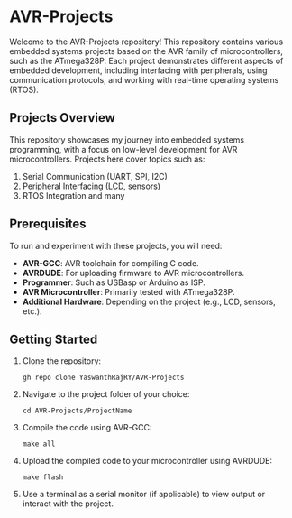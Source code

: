 # AVR-Projects

Welcome to the AVR-Projects repository! This repository contains various embedded systems projects based on the AVR family of microcontrollers, such as the ATmega328P. Each project demonstrates different aspects of embedded development, including interfacing with peripherals, using communication protocols, and working with real-time operating systems (RTOS).

## Projects Overview

This repository showcases my journey into embedded systems programming, with a focus on low-level development for AVR microcontrollers. Projects here cover topics such as:

1. Serial Communication (UART, SPI, I2C)
2. Peripheral Interfacing (LCD, sensors)
3. RTOS Integration and many

## Prerequisites

To run and experiment with these projects, you will need:

- **AVR-GCC**: AVR toolchain for compiling C code.
- **AVRDUDE**: For uploading firmware to AVR microcontrollers.
- **Programmer**: Such as USBasp or Arduino as ISP.
- **AVR Microcontroller**: Primarily tested with ATmega328P.
- **Additional Hardware**: Depending on the project (e.g., LCD, sensors, etc.).

## Getting Started

1. Clone the repository:
    ```
    gh repo clone YaswanthRajRY/AVR-Projects
    ```

2. Navigate to the project folder of your choice:
    ```
    cd AVR-Projects/ProjectName
    ```

3. Compile the code using AVR-GCC:
    ```
    make all
    ```

4. Upload the compiled code to your microcontroller using AVRDUDE:
    ```
    make flash
    ```

5. Use a terminal as a serial monitor (if applicable) to view output or interact with the project.
